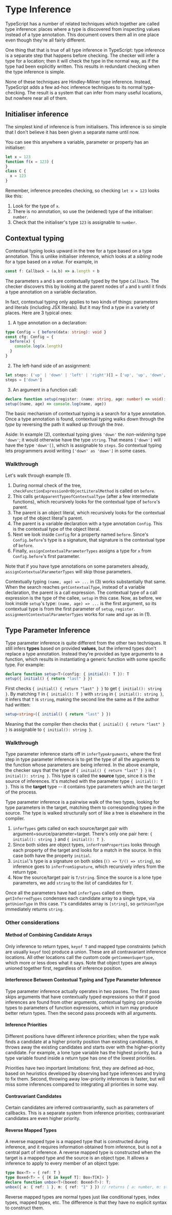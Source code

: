 # Type Inference

TypeScript has a number of related techniques which together are
called type inference: places where a type is discovered from
inspecting values instead of a type annotation. This document
covers them all in one place even though they're all fairly different.

One thing that that is true of all type inference in TypeScript:
type inference is a separate step that happens before checking. The
checker will infer a type for a location; then it will check the type
in the normal way, as if the type had been explicitly written. This
results in redundant checking when the type inference is simple.

None of these techniques are Hindley-Milner type inference. Instead,
TypeScript adds a few ad-hoc inference techniques to its normal
type-checking. The result is a system that can infer from many useful
locations, but nowhere near all of them.

## Initialiser inference

The simplest kind of inference is from initialisers. This inference is
so simple that I don't believe it has been given a separate name until
now.

You can see this anywhere a variable, parameter or property has an
initialiser:

```ts
let x = 123
function f(x = 123) {
}
class C {
  x = 123
}
```

Remember, inference precedes checking, so checking `let x = 123`
looks like this:

1. Look for the type of `x`.
2. There is no annotation, so use the (widened) type of the initialiser: `number`.
3. Check that the initialiser's type `123` is assignable to `number`.

## Contextual typing

Contextual typing looks upward in the tree for a type based on a type
annotation. This is unlike initialiser inference, which looks at a *sibling*
node for a type based on a *value*. For example, in

```ts
const f: Callback = (a,b) => a.length + b
```

The parameters `a` and `b` are contextually typed by the type
`Callback`. The checker discovers this by looking at the parent nodes
of `a` and `b` until it finds a type annotation on a variable declaration.

In fact, contextual typing only applies to two kinds of things:
parameters and literals (including JSX literals). But it may find a type in a variety of places.
Here are 3 typical ones:

1. A type annotation on a declaration:

```ts
type Config = { before(data: string): void }
const cfg: Config = {
  before(x) {
    console.log(x.length)
  }
}
```

2. The left-hand side of an assignment:

```ts
let steps: ('up' | 'down' | 'left' | 'right')[] = ['up', 'up', 'down', 'down']
steps = ['down']
```

3. An argument in a function call:

```ts
declare function setup(register: (name: string, age: number) => void): void
setup((name, age) => console.log(name, age))
```

The basic mechanism of contextual typing is a search for a type
annotation. Once a type annotation is found, contextual typing walks
down through the *type* by reversing the path it walked up through the
*tree*.

Aside: In example (2), contextual typing gives `'down'` the
*non-widening* type `'down'`; it would otherwise have the type
`string`. That means `['down']` will have the type `'down'[]`, which
is assignable to `steps`. So contextual typing lets programmers avoid
writing `['down' as 'down']` in some cases.

### Walkthrough

Let's walk through example (1).

1. During normal check of the tree,
   `checkFunctionExpressionOrObjectLiteralMethod` is called on
   `before`.
2. This calls `getApparentTypeofContextualType` (after a few
   intermediate functions), which
   recursively looks for the contextual type of `before`'s parent.
3. The parent is an object literal, which recursively looks for the
   contextual type of the object literal's parent.
4. The parent is a variable declaration with a type annotation `Config`.
   This is the contextual type of the object literal.
5. Next we look inside `Config` for a property named `before`. Since's
   `Config.before`'s type is a signature, that signature is the
   contextual type of `before`.
6. Finally, `assignContextualParameterTypes` assigns a type for `x` from
   `Config.before`'s first parameter.

Note that if you have type annotations on some parameters already,
`assignContextualParameterTypes` will skip those parameters.

Contextually typing `(name, age) => ...` in (3) works substantially
that same. When the search reaches `getContextualType`, instead of a
variable declaration, the parent is a call expression. The contextual
type of a call expression is the type of the callee, `setup` in this
case. Now, as before, we look inside `setup`'s type: `(name, age) =>
...` is the first argument, so its contextual type is from the first
parameter of `setup`, `register`. `assignmentContextualParameterTypes`
works for `name` and `age` as in (1).

## Type Parameter Inference

Type parameter inference is quite different from the other two
techniques. It still infers **types** based on provided **values**,
but the inferred types don't replace a type annotation. Instead
they're provided as type arguments to a function, which results in
instantiating a generic function with some specific type. For example:

```ts
declare function setup<T>(config: { initial(): T }): T
setup({ initial() { return "last" } })
```

First checks `{ initial() { return "last" } }` to get `{ initial():
string }`. By matching `T` in `{ initial(): T }` with `string` in `{
initial(): string }`, it infers that `T` is `string`, making the
second line the same as if the author had written:

```ts
setup<string>({ initial() { return "last" } })
```

Meaning that the compiler then checks that
`{ initial() { return "last" } }` is assignable to
`{ initial(): string }`.

### Walkthrough

Type parameter inference starts off in `inferTypeArguments`, where
the first step in type parameter inference is to get the type of all
the arguments to the function whose parameters are being inferred. In
the above example, the checker says that the type of
`{ initial() { return "last" } }` is `{ initial(): string }`. This
type is called the **source** type, since it is the source of
inferences. It's matched with the parameter type `{ initial(): T }`.
This is the **target** type -- it contains type parameters which are
the target of the process.

Type parameter inference is a pairwise walk of the two types, looking
for type parameters in the target, matching them to corresponding
types in the source. The type is walked structurally sort of like a tree
is elsewhere in the compiler.

1. `inferTypes` gets called on each source/target pair with
   argument=source/parameter=target. There's only one pair here:
   `{ initial(): string }` and `{ initial(): T }`.
2. Since both sides are object types, `inferFromProperties` looks
   through each property of the target and looks for a match in the
   source. In this case both have the property `initial`.
3. `initial`'s type is a signature on both sides
   (`() => T/() => string`), so inference goes to `inferFromSignature`, which
   recursively infers from the return type.
4. Now the source/target pair is `T/string`. Since the source is a
   lone type parameters, we add `string` to the list of candidates for
   `T`.

Once all the parameters have had `inferTypes` called on them,
`getInferredTypes` condenses each candidate array to a single type,
via `getUnionType` in this case. `T`'s candidates array is `[string]`,
so `getUnionType` immediately returns `string`.

### Other considerations

#### Method of Combining Candidate Arrays

Only inference to return types, `keyof T` and mapped type constraints
(which are usually `keyof` too) produce a union. These are all
contravariant inference locations. All other locations
call the custom code `getCommonSupertype`, which more or less does
what it says. Note that object types are always unioned together
first, regardless of inference position.

#### Interference Between Contextual Typing and Type Parameter Inference

Type parameter inference actually operates in two passes. The first
pass skips arguments that have contextually typed expressions so that
if good inferences are found from other arguments, contextual typing
can provide types to parameters of function expressions, which in turn
may produce better return types. Then the second pass proceeds with
all arguments.

#### Inference Priorities

Different positions have different inference priorities; when the type
walk finds a candidate at a higher priority position than existing
candidates, it throws away the existing candidates and starts over
with the higher-priority candidate. For example, a lone type variable
has the highest priority, but a type variable found inside a return type
has one of the lowest priorities.

Priorities have two important limitations:
first, they are defined ad-hoc, based on heuristics developed by
observing bad type inferences and trying to fix them. Second, throwing away
low-priority inferences is faster, but will miss some inferences
compared to integrating all priorities in some way.

#### Contravariant Candidates

Certain candidates are inferred contravariantly, such as parameters of
callbacks. This is a separate system from inference priorities;
contravariant candidates are even higher priority.

#### Reverse Mapped Types

A reverse mapped type is a mapped type that is constructed during
inference, and it requires information obtained from inference, but is
not a central part of inference. A reverse mapped type is constructed when
the target is a mapped type and the source is an object type. It
allows a inference to apply to every member of an object type:

```ts
type Box<T> = { ref: T }
type Boxed<T> = { [K in keyof T]: Box<T[K]> }
declare function unbox<T>(boxed: Boxed<T>): T;
unbox({ a: { ref: 1 }, m: { ref: "1" } }) // returns { a: number, m: string }
```

Reverse mapped types are normal types just like conditional types,
index types, mapped types, etc. The difference is that they have no
explicit syntax to construct them.

  <!-- prettier-ignore-start -->

[0]: <src/compiler/checker.ts - function inferTypes(>
[1]: https://www.typescriptlang.org/docs/handbook/release-notes/typescript-2-6.html#strict-function-types

  <!-- prettier-ignore-end -->
